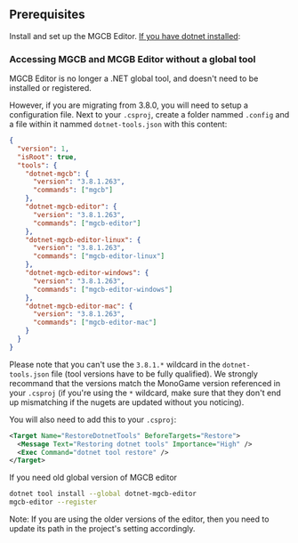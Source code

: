## Prerequisites

Install and set up the MGCB Editor. [If you have dotnet installed][1]:

### Accessing MGCB and MCGB Editor without a global tool

MGCB Editor is no longer a .NET global tool, and doesn't need to be installed or registered.

However, if you are migrating from 3.8.0, you will need to setup a configuration file. Next to your `.csproj`, create a folder nammed `.config` and a file within it nammed `dotnet-tools.json` with this content:

```json
{
  "version": 1,
  "isRoot": true,
  "tools": {
    "dotnet-mgcb": {
      "version": "3.8.1.263",
      "commands": ["mgcb"]
    },
    "dotnet-mgcb-editor": {
      "version": "3.8.1.263",
      "commands": ["mgcb-editor"]
    },
    "dotnet-mgcb-editor-linux": {
      "version": "3.8.1.263",
      "commands": ["mgcb-editor-linux"]
    },
    "dotnet-mgcb-editor-windows": {
      "version": "3.8.1.263",
      "commands": ["mgcb-editor-windows"]
    },
    "dotnet-mgcb-editor-mac": {
      "version": "3.8.1.263",
      "commands": ["mgcb-editor-mac"]
    }
  }
}
```

Please note that you can't use the `3.8.1.*` wildcard in the `dotnet-tools.json` file (tool versions have to be fully qualified). We strongly recommand that the versions match the MonoGame version referenced in your `.csproj` (if you're using the `*` wildcard, make sure that they don't end up mismatching if the nugets are updated without you noticing).

You will also need to add this to your `.csproj`:

```xml
<Target Name="RestoreDotnetTools" BeforeTargets="Restore">
  <Message Text="Restoring dotnet tools" Importance="High" />
  <Exec Command="dotnet tool restore" />
</Target>
```

If you need old global version of MGCB editor

```sh
dotnet tool install --global dotnet-mgcb-editor
mgcb-editor --register
```

Note: If you are using the older versions of the editor, then you need to update
its path in the project's setting accordingly.

[1]: https://docs.monogame.net/articles/getting_started/1_setting_up_your_development_environment_ubuntu.html#install-mgcb-editor
